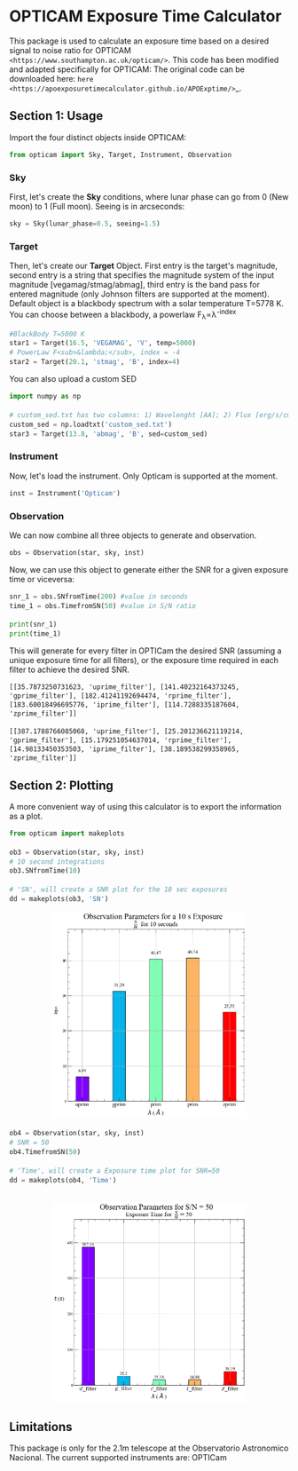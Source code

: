 OPTICAM Exposure Time Calculator
======
This package is used to calculate an exposure time based on a desired signal to noise ratio for OPTICAM `<https://www.southampton.ac.uk/opticam/>`. This code has been modified and adapted specifically for OPTICAM: The original code can be downloaded here: `here <https://apoexposuretimecalculator.github.io/APOExptime/>`_.


##  Section 1:  Usage
Import the four distinct objects inside OPTICAM:

```python
from opticam import Sky, Target, Instrument, Observation
```

### Sky
First, let's create the <strong>Sky</strong> conditions, where lunar phase can go from 0 (New moon) to 1 (Full moon). Seeing is in arcseconds:
```python
sky = Sky(lunar_phase=0.5, seeing=1.5)
```

### Target
Then, let's create our <strong>Target</strong> Object. First entry is the target's magnitude, second entry is a string that specifies the magnitude system of the input magnitude [vegamag/stmag/abmag], third entry is the band pass for entered magnitude (only Johnson filters are supported at the moment). Default object is a blackbody spectrum with a solar temperature T=5778 K. You can choose between a blackbody, a powerlaw F<sub>&lambda;</sub>&Proportional;&lambda;<sup>-index</sup>
```python
#BlackBody T=5000 K
star1 = Target(16.5, 'VEGAMAG', 'V', temp=5000)			
# PowerLaw F<sub>&lambda;</sub>, index = -4
star2 = Target(20.1, 'stmag', 'B', index=4)				
```

You can also upload a custom SED
```python
import numpy as np

# custom_sed.txt has two columns: 1) Wavelenght [AA]; 2) Flux [erg/s/cm^2/AA]
custom_sed = np.loadtxt('custom_sed.txt')				
star3 = Target(13.8, 'abmag', 'B', sed=custom_sed)	
```

### Instrument
Now, let's load the instrument. Only Opticam is supported at the moment.
```python
inst = Instrument('Opticam')
```

### Observation
We can now combine all three objects to generate and observation.
```python
obs = Observation(star, sky, inst)
```
Now, we can use this object to generate either the SNR for a given exposure time or viceversa:
```python
snr_1 = obs.SNfromTime(200) #value in seconds
time_1 = obs.TimefromSN(50) #value in S/N ratio

print(snr_1)
print(time_1)
```
This will generate for every filter in OPTICam the desired SNR (assuming a unique exposure time for all filters), or the exposure time required in each filter to achieve the desired SNR.
```
[[35.7873250731623, 'uprime_filter'], [141.40232164373245, 'gprime_filter'], [182.41241192694474, 'rprime_filter'], [183.60018496695776, 'iprime_filter'], [114.7288335187604, 'zprime_filter']]

[[387.1788766085068, 'uprime_filter'], [25.201236621119214, 'gprime_filter'], [15.179251054637014, 'rprime_filter'], [14.98133450353503, 'iprime_filter'], [38.189538299358965, 'zprime_filter']]
```

##  Section 2:  Plotting
A more convenient way of using this calculator is to export the information as a plot. 
```python
from opticam import makeplots

ob3 = Observation(star, sky, inst)
# 10 second integrations
ob3.SNfromTime(10)   					

# 'SN', will create a SNR plot for the 10 sec exposures
dd = makeplots(ob3, 'SN')				
```
<p align="middle">
 <img src="Examples/SN_plot.png" width="350"/>
</p>

```python
ob4 = Observation(star, sky, inst)
# SNR = 50
ob4.TimefromSN(50)

# 'Time', will create a Exposure time plot for SNR=50
dd = makeplots(ob4, 'Time')					
											
```
<p align="middle">
 <img src="Examples/EXP_plot.png" width="350"/>
</p>

Limitations
------------
This package is  only for the 2.1m telescope at the Observatorio Astronomico Nacional.
The current supported instruments are: OPTICam
